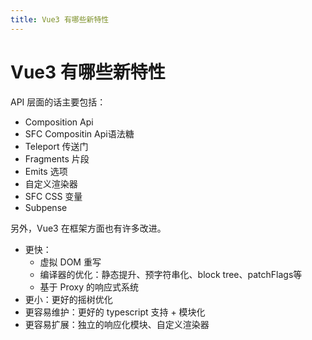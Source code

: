 ```yaml
---
title: Vue3 有哪些新特性
---
```


# Vue3 有哪些新特性

API 层面的话主要包括：
- Composition Api
- SFC Compositin Api语法糖
- Teleport 传送门
- Fragments 片段
- Emits 选项
- 自定义渲染器
- SFC CSS 变量
- Subpense

另外，Vue3 在框架方面也有许多改进。
- 更快：
  - 虚拟 DOM 重写
  - 编译器的优化：静态提升、预字符串化、block tree、patchFlags等
  - 基于 Proxy 的响应式系统
- 更小：更好的摇树优化
- 更容易维护：更好的 typescript 支持 + 模块化
- 更容易扩展：独立的响应化模块、自定义渲染器
